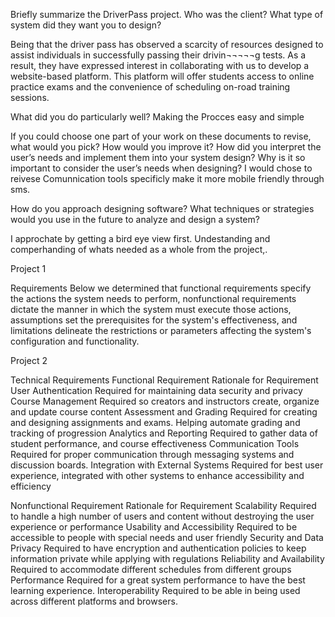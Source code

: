 Briefly summarize the DriverPass project. Who was the client? What type of system did they want you to design?

Being that the driver pass has observed a scarcity of resources designed to assist individuals in successfully passing their drivin¬¬¬¬¬g tests. As a result, they have expressed interest in collaborating with us to develop a website-based platform. This platform will offer students access to online practice exams and the convenience of scheduling on-road training sessions.

What did you do particularly well?
Making the Procces easy and simple 

If you could choose one part of your work on these documents to revise, what would you pick? How would you improve it?
How did you interpret the user’s needs and implement them into your system design? Why is it so important to consider the user’s needs when designing?
I would chose to reivese Comunnication tools specificly make it more mobile friendly through sms.

How do you approach designing software? What techniques or strategies would you use in the future to analyze and design a system?

I approchate by getting a bird eye view first. Undestanding and comperhanding of whats needed as a whole from the project,.

Project 1

Requirements
	Below we determined that functional requirements specify the actions the system needs to perform, nonfunctional requirements dictate the manner in which the system must execute those actions, assumptions set the prerequisites for the system's effectiveness, and limitations delineate the restrictions or parameters affecting the system's configuration and functionality.

Project 2

Technical Requirements
Functional Requirement	Rationale for Requirement
User Authentication	Required for maintaining data security and privacy 
Course Management 	Required so creators and instructors create, organize and update course content 
Assessment and Grading	Required for creating and designing assignments and exams. Helping automate grading and tracking of progression
Analytics and Reporting	Required to gather data of student performance, and course effectiveness
Communication Tools 	Required for proper communication through messaging systems and discussion boards.
Integration with External Systems 	Required for best user experience, integrated with other systems to enhance accessibility and efficiency


Nonfunctional Requirement	Rationale for Requirement
Scalability	Required to handle a high number of users and content without destroying the user experience or performance 
Usability and Accessibility	Required to be accessible to people with special needs and user friendly 
Security and Data Privacy	Required to have encryption and authentication policies to keep information private while applying with regulations
Reliability and Availability	Required to accommodate different schedules from different groups 
Performance	Required for a great system performance to have the best learning experience.
Interoperability	Required to be able in being used across different platforms and browsers.
